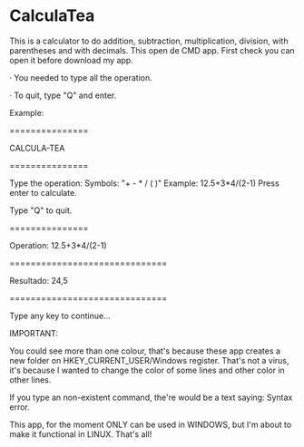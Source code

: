 # CalculaTea
This is a calculator to do addition, subtraction, multiplication, division, with parentheses and with decimals. This open de CMD app. First check you can open it before download my app.

· You needed to type all the operation.

· To quit, type "Q" and enter.

Example:

===============

CALCULA-TEA

===============

Type the operation:
Symbols: "+  -  *  / ( )"
Example: 12.5+3*4/(2-1)
Press enter to calculate.

Type "Q" to quit.

===============

Operation: 12.5+3*4/(2-1)

==============================

Resultado:  24,5

==============================

Type any key to continue...

IMPORTANT:

You could see more than one colour, that's because these app creates a new folder on HKEY_CURRENT_USER/Windows register. That's not a virus, it's because I wanted to change the color of some lines and other color in other lines.

If you type an non-existent command, the're would be a text saying: Syntax error.

This app, for the moment ONLY can be used in WINDOWS, but I'm about to make it functional in LINUX. That's all!
